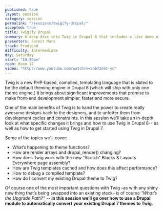 ```yaml
---
published: true
layout: session
category: session
permalink: "/sessions/twigify-drupal/"
accepted: true
title: Twigify Drupal
summary: A deep dive into Twig in Drupal 8 that includes a live demo of a Drupal module to automatically convert your existing Drupal themes to Twig
presenters: Forest Mars
track: Frontend
difficulty: Intermediate
day: Saturday
start: "10:30am"
room: Room 12
video: "http://www.youtube.com/watch?v=Shb72n9C-yc"
---
```


Twig is a new PHP-based, compiled, templating language that is slated to be the default theming engine in Drupal 8 (which will ship with only one theme engine.) It brings about significant improvements that promise to make front-end development simpler, faster and more secure.

One of the main benefits of Twig is to hand the power to create really awesome designs back to the designers, and to unfetter them from development cycles and constraints. In this session we'll take an in-depth look at what specific changes it brings and how to use Twig in Drupal 8-- as well as how to get started using Twig in Drupal 7.

Some of the topics we'll cover:

* What’s happening to theme functions?
* How are render arrays and drupal_render() changing?
* How does Twig work with the new “Scotch” Blocks & Layouts Everywhere page assembly?
* How are Twig templates cached and how does this affect performance?
* How to debug a compiled template?
* How do I convert my existing Drupal theme to Twig?

Of course one of the most important questions with Twig –as with any shiny new thing that’s being swapped into an existing stack– is of course <em>“What’s the Upgrade Path?”</em> -- <strong>In this session we’ll go over how to use a Drupal module to automatically convert your existing Drupal 7 themes to Twig.</strong>

